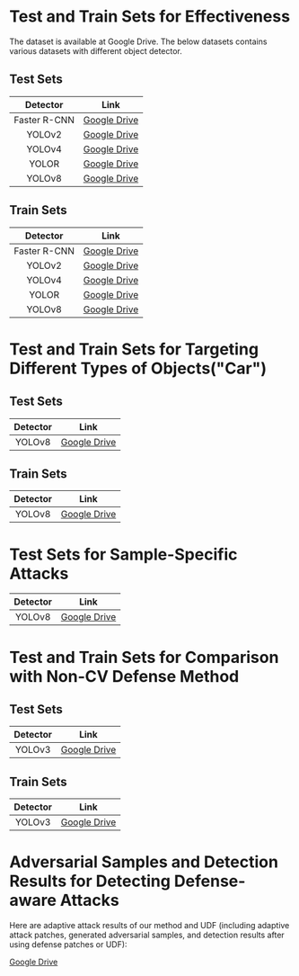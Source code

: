 # Test and Train Sets for Effectiveness
The dataset is available at Google Drive. The below datasets contains various datasets with different object detector. 

## Test Sets

|   Detector   |                             Link                             |
| :----------: | :----------------------------------------------------------: |
| Faster R-CNN | [Google Drive](https://drive.google.com/file/d/1BzQ4eWEXdK5K1KE98fFyPU-Lz650DSml/view?usp=sharing) |
|    YOLOv2    | [Google Drive](https://drive.google.com/file/d/1QdV8VBk5rVVmEa_Xz9ZEafT_MdNYRMf6/view?usp=sharing) |
|    YOLOv4    | [Google Drive](https://drive.google.com/file/d/1L0DLt9M2mC9gfgdKxvWomwapJIi1H72p/view?usp=sharing) |
|    YOLOR     | [Google Drive](https://drive.google.com/file/d/1dK5G4CZXw9qIgF-D0vS5Ty3b1QXwsuWf/view?usp=sharing) |
|    YOLOv8    | [Google Drive](https://drive.google.com/file/d/1Z6-yME6VmyEmenBi9lhzUmxihs6rrMEN/view?usp=sharing) |



## Train Sets

|   Detector   |                             Link                             |
| :----------: | :----------------------------------------------------------: |
| Faster R-CNN | [Google Drive](https://drive.google.com/file/d/1dWwBLSf5scyOdzGMncTxOqXklfM_dsIE/view?usp=sharing) |
|    YOLOv2    | [Google Drive](https://drive.google.com/file/d/1Q7v7qDC-EjpBcvx49tIcuQ6JZwGw-Z4b/view?usp=sharing) |
|    YOLOv4    | [Google Drive](https://drive.google.com/file/d/1T_w2JLBl6V0JxfB6jgOmh5wTVZgVhW2G/view?usp=sharing) |
|    YOLOR     | [Google Drive](https://drive.google.com/file/d/1iDQIITsdASAiMJnzmzJkIDuxRPpDZpfu/view?usp=sharing) |
|    YOLOv8    | [Google Drive](https://drive.google.com/file/d/1Og54osrtKdCQXci-aoQ7HuWStDe2IaeN/view?usp=sharing) |





# Test and Train  Sets for Targeting Different Types of Objects("Car")

## Test Sets


| Detector |                             Link                             |
| :------: | :----------------------------------------------------------: |
|  YOLOv8  | [Google Drive](https://drive.google.com/file/d/1710gNwWLuGBZoXtZx6Cl4HjNg--uZaXd/view?usp=sharing) |

## Train Sets


| Detector |                             Link                             |
| :------: | :----------------------------------------------------------: |
|  YOLOv8  | [Google Drive](https://drive.google.com/file/d/17BdtsZ918b6bIopyE-7Ok-ke-zrKG6fl/view?usp=sharing) |





# Test Sets for Sample-Specific Attacks




| Detector |                             Link                             |
| :------: | :----------------------------------------------------------: |
|  YOLOv8  | [Google Drive](https://drive.google.com/file/d/1W2qBSrutHCRiQWJ0syJSVhFfvrAKGYHY/view?usp=sharing) |



# Test and Train Sets for Comparison with Non-CV Defense Method



## Test Sets


| Detector |                             Link                             |
| :------: | :----------------------------------------------------------: |
|  YOLOv3  | [Google Drive](https://drive.google.com/file/d/1tjmhOTQVyggMU5feFqE9nnddVRBv1ry-/view?usp=sharing) |

## Train Sets


| Detector |                             Link                             |
| :------: | :----------------------------------------------------------: |
|  YOLOv3  | [Google Drive](https://drive.google.com/file/d/16hYNzr3VaphrvTO0tfw8Jj7soZ8N26Oy/view?usp=sharing) |






# Adversarial Samples and Detection Results for Detecting Defense-aware Attacks	

Here are adaptive attack results of our method and UDF (including adaptive attack patches, generated adversarial samples, and detection results after using defense patches or UDF): 

  [Google Drive](https://drive.google.com/file/d/1cUHzTF4hWy93MUEkDACwc3UdERhW39Wl/view?usp=sharing) 
